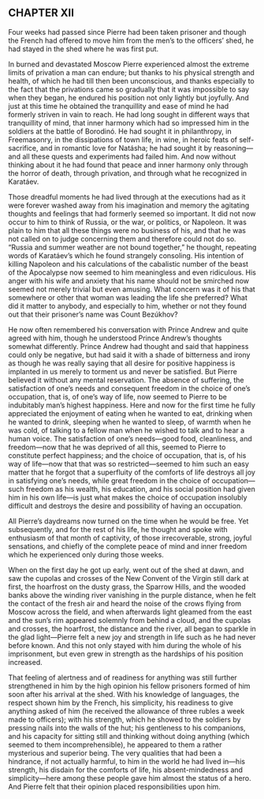 ## CHAPTER XII

Four weeks had passed since Pierre had been taken prisoner and though
the French had offered to move him from the men’s to the officers’ shed,
he had stayed in the shed where he was first put.

In burned and devastated Moscow Pierre experienced almost the extreme
limits of privation a man can endure; but thanks to his physical
strength and health, of which he had till then been unconscious, and
thanks especially to the fact that the privations came so gradually that
it was impossible to say when they began, he endured his position
not only lightly but joyfully. And just at this time he obtained the
tranquillity and ease of mind he had formerly striven in vain to reach.
He had long sought in different ways that tranquillity of mind, that
inner harmony which had so impressed him in the soldiers at the battle
of Borodinó. He had sought it in philanthropy, in Freemasonry, in the
dissipations of town life, in wine, in heroic feats of self-sacrifice,
and in romantic love for Natásha; he had sought it by reasoning—and all
these quests and experiments had failed him. And now without thinking
about it he had found that peace and inner harmony only through the
horror of death, through privation, and through what he recognized in
Karatáev.

Those dreadful moments he had lived through at the executions had as it
were forever washed away from his imagination and memory the agitating
thoughts and feelings that had formerly seemed so important. It did
not now occur to him to think of Russia, or the war, or politics, or
Napoleon. It was plain to him that all these things were no business
of his, and that he was not called on to judge concerning them and
therefore could not do so. “Russia and summer weather are not bound
together,” he thought, repeating words of Karatáev’s which he found
strangely consoling. His intention of killing Napoleon and his
calculations of the cabalistic number of the beast of the Apocalypse now
seemed to him meaningless and even ridiculous. His anger with his wife
and anxiety that his name should not be smirched now seemed not merely
trivial but even amusing. What concern was it of his that somewhere or
other that woman was leading the life she preferred? What did it matter
to anybody, and especially to him, whether or not they found out that
their prisoner’s name was Count Bezúkhov?

He now often remembered his conversation with Prince Andrew and quite
agreed with him, though he understood Prince Andrew’s thoughts somewhat
differently. Prince Andrew had thought and said that happiness could
only be negative, but had said it with a shade of bitterness and irony
as though he was really saying that all desire for positive happiness is
implanted in us merely to torment us and never be satisfied. But Pierre
believed it without any mental reservation. The absence of suffering,
the satisfaction of one’s needs and consequent freedom in the choice of
one’s occupation, that is, of one’s way of life, now seemed to Pierre to
be indubitably man’s highest happiness. Here and now for the first time
he fully appreciated the enjoyment of eating when he wanted to eat,
drinking when he wanted to drink, sleeping when he wanted to sleep, of
warmth when he was cold, of talking to a fellow man when he wished to
talk and to hear a human voice. The satisfaction of one’s needs—good
food, cleanliness, and freedom—now that he was deprived of all this,
seemed to Pierre to constitute perfect happiness; and the choice
of occupation, that is, of his way of life—now that that was so
restricted—seemed to him such an easy matter that he forgot that a
superfluity of the comforts of life destroys all joy in satisfying one’s
needs, while great freedom in the choice of occupation—such freedom as
his wealth, his education, and his social position had given him in his
own life—is just what makes the choice of occupation insolubly difficult
and destroys the desire and possibility of having an occupation.

All Pierre’s daydreams now turned on the time when he would be free. Yet
subsequently, and for the rest of his life, he thought and spoke with
enthusiasm of that month of captivity, of those irrecoverable, strong,
joyful sensations, and chiefly of the complete peace of mind and inner
freedom which he experienced only during those weeks.

When on the first day he got up early, went out of the shed at dawn, and
saw the cupolas and crosses of the New Convent of the Virgin still dark
at first, the hoarfrost on the dusty grass, the Sparrow Hills, and the
wooded banks above the winding river vanishing in the purple distance,
when he felt the contact of the fresh air and heard the noise of the
crows flying from Moscow across the field, and when afterwards light
gleamed from the east and the sun’s rim appeared solemnly from behind a
cloud, and the cupolas and crosses, the hoarfrost, the distance and the
river, all began to sparkle in the glad light—Pierre felt a new joy and
strength in life such as he had never before known. And this not only
stayed with him during the whole of his imprisonment, but even grew in
strength as the hardships of his position increased.

That feeling of alertness and of readiness for anything was still
further strengthened in him by the high opinion his fellow prisoners
formed of him soon after his arrival at the shed. With his knowledge
of languages, the respect shown him by the French, his simplicity, his
readiness to give anything asked of him (he received the allowance
of three rubles a week made to officers); with his strength, which he
showed to the soldiers by pressing nails into the walls of the hut; his
gentleness to his companions, and his capacity for sitting still and
thinking without doing anything (which seemed to them incomprehensible),
he appeared to them a rather mysterious and superior being. The very
qualities that had been a hindrance, if not actually harmful, to him in
the world he had lived in—his strength, his disdain for the comforts of
life, his absent-mindedness and simplicity—here among these people gave
him almost the status of a hero. And Pierre felt that their opinion
placed responsibilities upon him.





